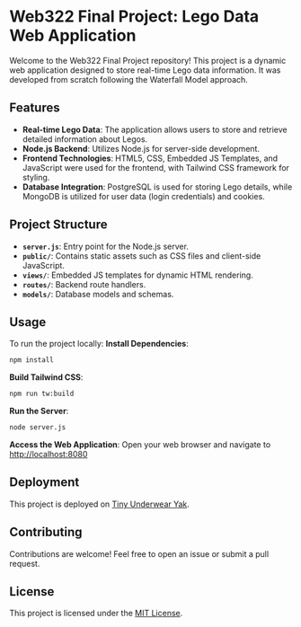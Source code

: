 # Web322 Final Project: Lego Data Web Application

Welcome to the Web322 Final Project repository! This project is a dynamic web application designed to store real-time Lego data information. It was developed from scratch following the Waterfall Model approach.

## Features

- **Real-time Lego Data**: The application allows users to store and retrieve detailed information about Legos.
- **Node.js Backend**: Utilizes Node.js for server-side development.
- **Frontend Technologies**: HTML5, CSS, Embedded JS Templates, and JavaScript were used for the frontend, with Tailwind CSS framework for styling.
- **Database Integration**: PostgreSQL is used for storing Lego details, while MongoDB is utilized for user data (login credentials) and cookies.

## Project Structure

- **`server.js`**: Entry point for the Node.js server.
- **`public/`**: Contains static assets such as CSS files and client-side JavaScript.
- **`views/`**: Embedded JS templates for dynamic HTML rendering.
- **`routes/`**: Backend route handlers.
- **`models/`**: Database models and schemas.

## Usage

To run the project locally:
 **Install Dependencies**:
   ```bash
   npm install
   ```

 **Build Tailwind CSS**:
   ```bash
   npm run tw:build
   ```

 **Run the Server**:
   ```bash
   node server.js
   ```

 **Access the Web Application**:
   Open your web browser and navigate to [http://localhost:8080](http://localhost:8080)

## Deployment

This project is deployed on [Tiny Underwear Yak](https://tiny-underwear-yak.cyclic.app). 

## Contributing

Contributions are welcome! Feel free to open an issue or submit a pull request.

## License

This project is licensed under the [MIT License](LICENSE).



